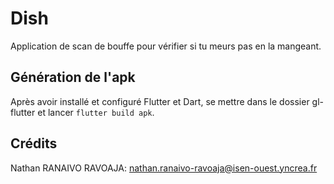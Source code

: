 # Dish

Application de scan de bouffe pour vérifier si tu meurs pas en la mangeant.

## Génération de l'apk

Après avoir installé et configuré Flutter et Dart, se mettre dans le dossier gl-flutter et lancer `flutter build apk`.

## Crédits

Nathan RANAIVO RAVOAJA: nathan.ranaivo-ravoaja@isen-ouest.yncrea.fr